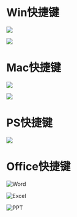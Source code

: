 # Win快捷键

![](./Windows.jpg)

![](https://github.com/DodgeV/resource/blob/master/%E5%BF%AB%E6%8D%B7%E9%94%AE/Windows%20(2).jpg)

# Mac快捷键

![](./Mac.jpg)

![](https://github.com/DodgeV/resource/blob/master/%E5%BF%AB%E6%8D%B7%E9%94%AE/Mac%20(2).jpg)

# PS快捷键

![](PS.jpg)

# Office快捷键

![Word](./Word.jpg)

![Excel](./Excel.jpg)

![PPT](./PPT.jpg)

